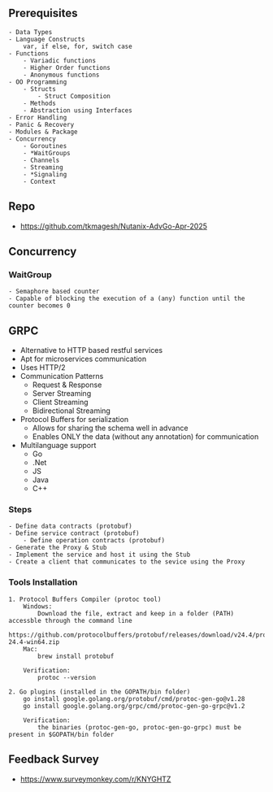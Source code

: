 
## Prerequisites
    - Data Types
    - Language Constructs
        var, if else, for, switch case
    - Functions
        - Variadic functions
        - Higher Order functions
        - Anonymous functions
    - OO Programming
        - Structs
            - Struct Composition
        - Methods
        - Abstraction using Interfaces
    - Error Handling
    - Panic & Recovery
    - Modules & Package
    - Concurrency
        - Goroutines
        - *WaitGroups
        - Channels
        - Streaming
        - *Signaling
        - Context
    
## Repo
- https://github.com/tkmagesh/Nutanix-AdvGo-Apr-2025

## Concurrency

### WaitGroup
    - Semaphore based counter
    - Capable of blocking the execution of a (any) function until the counter becomes 0

## GRPC
- Alternative to HTTP based restful services
- Apt for microservices communication
- Uses HTTP/2
- Communication Patterns
    - Request & Response
    - Server Streaming
    - Client Streaming
    - Bidirectional Streaming
- Protocol Buffers for serialization
    - Allows for sharing the schema well in advance
    - Enables ONLY the data (without any annotation) for communication
- Multilanguage support
    - Go
    - .Net
    - JS
    - Java
    - C++
### Steps
    - Define data contracts (protobuf)
    - Define service contract (protobuf)
        - Define operation contracts (protobuf)
    - Generate the Proxy & Stub
    - Implement the service and host it using the Stub
    - Create a client that communicates to the sevice using the Proxy

### Tools Installation 
    1. Protocol Buffers Compiler (protoc tool)
        Windows:
            Download the file, extract and keep in a folder (PATH) accessble through the command line
            https://github.com/protocolbuffers/protobuf/releases/download/v24.4/protoc-24.4-win64.zip
        Mac:
            brew install protobuf

        Verification:
            protoc --version

    2. Go plugins (installed in the GOPATH/bin folder)
        go install google.golang.org/protobuf/cmd/protoc-gen-go@v1.28
        go install google.golang.org/grpc/cmd/protoc-gen-go-grpc@v1.2

        Verification:
            the binaries (protoc-gen-go, protoc-gen-go-grpc) must be present in $GOPATH/bin folder




## Feedback Survey
- https://www.surveymonkey.com/r/KNYGHTZ